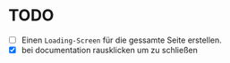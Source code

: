 
# TODO

- [ ] Einen `Loading-Screen` für die gessamte Seite erstellen.
- [x] bei documentation rausklicken um zu schließen